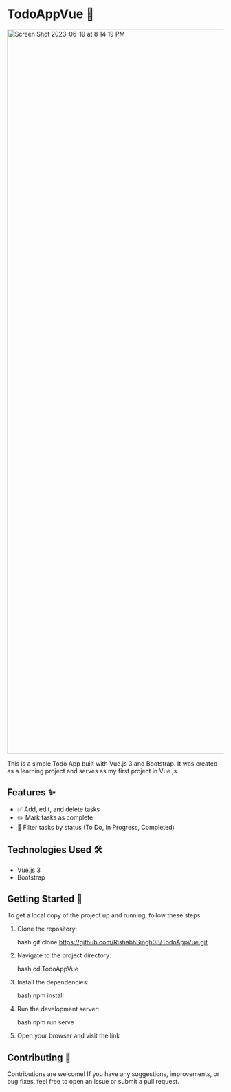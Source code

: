 # TodoAppVue 📝

<img width="1680" alt="Screen Shot 2023-06-19 at 8 14 19 PM" src="https://github.com/RishabhSingh08/TodoAppVue/assets/92887139/53eb8b12-131a-4a46-810c-845e51e27a3d">

This is a simple Todo App built with Vue.js 3 and Bootstrap. It was created as a learning project and serves as my first project in Vue.js.

## Features ✨

- ✅ Add, edit, and delete tasks
- ✏️ Mark tasks as complete
- 🔄 Filter tasks by status (To Do, In Progress, Completed)

## Technologies Used 🛠️

- Vue.js 3
- Bootstrap

## Getting Started 🚀

To get a local copy of the project up and running, follow these steps:

1. Clone the repository:
   
   bash
   git clone https://github.com/RishabhSingh08/TodoAppVue.git
   
2. Navigate to the project directory:
   
   bash
   cd TodoAppVue
   
3. Install the dependencies:
   
   bash
   npm install
   
4. Run the development server:
   
   bash
   npm run serve
   
5. Open your browser and visit the link 

## Contributing 🤝

Contributions are welcome! If you have any suggestions, improvements, or bug fixes, feel free to open an issue or submit a pull request.
